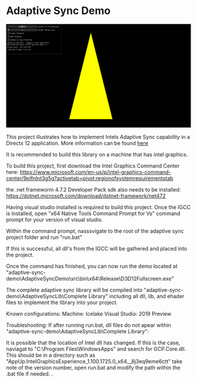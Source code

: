 # Adaptive Sync Demo
![Adaptive Sync GUI](image.PNG)

This project illustrates how to implement Intels Adaptive Sync capability in a Directx 12 application. More information can be found [here](https://wiki.ith.intel.com/display/hdmtdiagspxie/Adaptive+Sync)

It is recommended to build this library on a machine that has intel graphics.

To build this project, first download the Intel Graphics Command Center here:
https://www.microsoft.com/en-us/p/intel-graphics-command-center/9plfnlnt3g5g?activetab=pivot:regionofsystemrequirementstab

the .net frameworm 4.7.2 Developer Pack sdk also needs to be installed: https://dotnet.microsoft.com/download/dotnet-framework/net472

Having visual studio installed is required to build this project. Once the IGCC is installed, open "x64 Native Tools Command Prompt for Vs" command prompt for your version of visual studio.

Within the command prompt, nasssvigate to the root of the adaptive sync project folder and run "run.bat"

If this is successful, all dll's from the IGCC will be gathered and placed into the project. 

Once the command has finished, you can now run the demo located at "adaptive-sync-demo\AdaptiveSyncDemo\src\bin\x64\Release\D3D12Fullscreen.exe"

The complete adaptive sync library will be compiled into "adaptive-sync-demo\AdaptiveSyncLib\Complete Library" including all dll, lib, and ehader files to implement the library into your project.


Known configurations:
Machine: Icelake
Visual Studio: 2019 Preview 



Troubleshooting:
If after running run.bat, dll files do not apear within "adaptive-sync-demo\AdaptiveSyncLib\Complete Library":

It is possible that the location of Intel dll has changed. If this is the case, naviagat to "C:\Program Files\WindowsApps\" and search for GCP.Core.dll. This should be in a directory such as "AppUp.IntelGraphicsExperience_1.100.1725.0_x64__8j3eq9eme6ctt\" take note of the version number, open run.bat and modify the path within the .bat file if needed.
.

